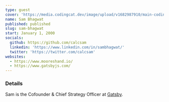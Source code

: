 ```yaml
---
type: guest
cover: 'https://media.codingcat.dev/image/upload/v1682987910/main-codingcatdev-photo/podcast-guest/calcsam'
name: Sam Bhagwat
published: published
slug: sam-bhagwat
start: January 1, 2000
socials:
  github: https://github.com/calcsam
  linkedin: 'https://www.linkedin.com/in/sambhagwat/'
  twitter: 'https://twitter.com/calcsam'
websites:
  - https://www.mooreshand.io/
  - https://www.gatsbyjs.com/
---
```


### Details

Sam is the Cofounder & Chief Strategy Officer at [Gatsby](https://www.gatsbyjs.com/).
